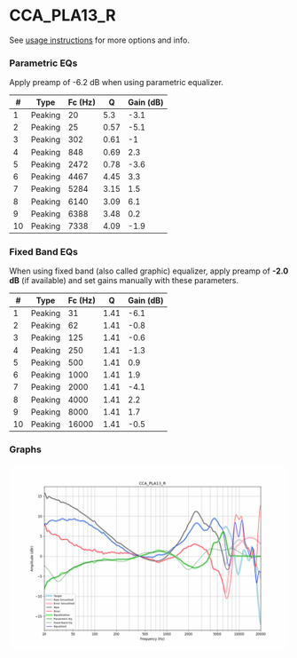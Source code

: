 # CCA_PLA13_R
See [usage instructions](https://github.com/jaakkopasanen/AutoEq#usage) for more options and info.

### Parametric EQs
Apply preamp of -6.2 dB when using parametric equalizer.

|   # | Type    |   Fc (Hz) |    Q |   Gain (dB) |
|-----|---------|-----------|------|-------------|
|   1 | Peaking |        20 | 5.3  |        -3.1 |
|   2 | Peaking |        25 | 0.57 |        -5.1 |
|   3 | Peaking |       302 | 0.61 |        -1   |
|   4 | Peaking |       848 | 0.69 |         2.3 |
|   5 | Peaking |      2472 | 0.78 |        -3.6 |
|   6 | Peaking |      4467 | 4.45 |         3.3 |
|   7 | Peaking |      5284 | 3.15 |         1.5 |
|   8 | Peaking |      6140 | 3.09 |         6.1 |
|   9 | Peaking |      6388 | 3.48 |         0.2 |
|  10 | Peaking |      7338 | 4.09 |        -1.9 |

### Fixed Band EQs
When using fixed band (also called graphic) equalizer, apply preamp of **-2.0 dB** (if available) and set gains manually with these parameters.

|   # | Type    |   Fc (Hz) |    Q |   Gain (dB) |
|-----|---------|-----------|------|-------------|
|   1 | Peaking |        31 | 1.41 |        -6.1 |
|   2 | Peaking |        62 | 1.41 |        -0.8 |
|   3 | Peaking |       125 | 1.41 |        -0.6 |
|   4 | Peaking |       250 | 1.41 |        -1.3 |
|   5 | Peaking |       500 | 1.41 |         0.9 |
|   6 | Peaking |      1000 | 1.41 |         1.9 |
|   7 | Peaking |      2000 | 1.41 |        -4.1 |
|   8 | Peaking |      4000 | 1.41 |         2.2 |
|   9 | Peaking |      8000 | 1.41 |         1.7 |
|  10 | Peaking |     16000 | 1.41 |        -0.5 |

### Graphs
![](./CCA_PLA13_R.png)
